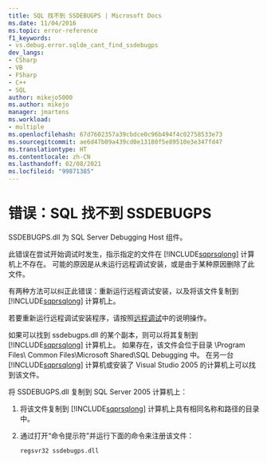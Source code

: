 ```yaml
---
title: SQL 找不到 SSDEBUGPS | Microsoft Docs
ms.date: 11/04/2016
ms.topic: error-reference
f1_keywords:
- vs.debug.error.sqlde_cant_find_ssdebugps
dev_langs:
- CSharp
- VB
- FSharp
- C++
- SQL
author: mikejo5000
ms.author: mikejo
manager: jmartens
ms.workload:
- multiple
ms.openlocfilehash: 67d7602357a39cbdce0c96b494f4c02758533e73
ms.sourcegitcommit: ae6d47b09a439cd0e13180f5e89510e3e347fd47
ms.translationtype: HT
ms.contentlocale: zh-CN
ms.lasthandoff: 02/08/2021
ms.locfileid: "99871385"
---
```

# <a name="error-sql-can39t-find-ssdebugps"></a>错误：SQL 找不到 SSDEBUGPS

SSDEBUGPS.dll 为 SQL Server Debugging Host 组件。

此错误在尝试开始调试时发生，指示指定的文件在 [!INCLUDE[sqprsqlong](../debugger/includes/sqprsqlong_md.md)] 计算机上不存在。 可能的原因是从未运行远程调试安装，或是由于某种原因删除了此文件。

有两种方法可以纠正此错误：重新运行远程调试安装，以及将该文件复制到 [!INCLUDE[sqprsqlong](../debugger/includes/sqprsqlong_md.md)] 计算机上。

若要重新运行远程调试安装程序，请按照[远程调试](../debugger/remote-debugging.md)中的说明操作。

如果可以找到 ssdebugps.dll 的某个副本，则可以将其复制到 [!INCLUDE[sqprsqlong](../debugger/includes/sqprsqlong_md.md)] 计算机上。 如果存在，该文件会位于目录 \Program Files\ Common Files\Microsoft Shared\SQL Debugging 中。 在另一台 [!INCLUDE[sqprsqlong](../debugger/includes/sqprsqlong_md.md)] 计算机或安装了 Visual Studio 2005 的计算机上可以找到该文件。

将 SSDEBUGPS.dll 复制到 SQL Server 2005 计算机上：

1. 将该文件复制到 [!INCLUDE[sqprsqlong](../debugger/includes/sqprsqlong_md.md)] 计算机上具有相同名称和路径的目录中。

2. 通过打开“命令提示符”并运行下面的命令来注册该文件：

    ```cmd
    regsvr32 ssdebugps.dll
    ```
